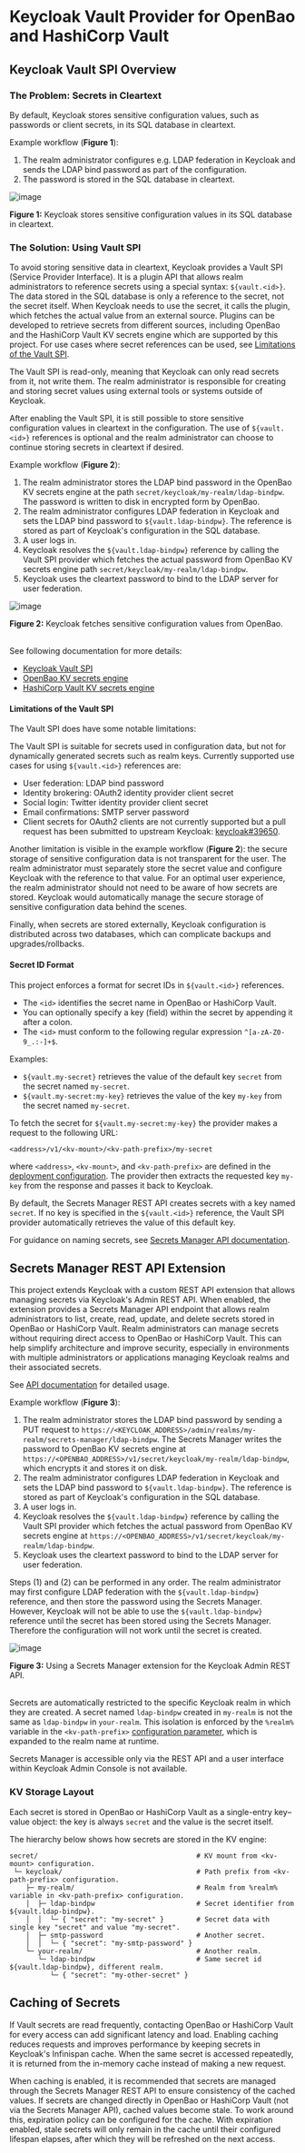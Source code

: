 # Keycloak Vault Provider for OpenBao and HashiCorp Vault

## Keycloak Vault SPI Overview

### The Problem: Secrets in Cleartext

By default, Keycloak stores sensitive configuration values, such as passwords or client secrets, in its SQL database in cleartext.

Example workflow (**Figure 1**):

1. The realm administrator configures e.g. LDAP federation in Keycloak and sends the LDAP bind password as part of the configuration.
2. The password is stored in the SQL database in cleartext.

![image](assets/secrets-in-database.drawio.svg)

**Figure 1:** Keycloak stores sensitive configuration values in its SQL database in cleartext.

### The Solution: Using Vault SPI

To avoid storing sensitive data in cleartext, Keycloak provides a Vault SPI (Service Provider Interface).
It is a plugin API that allows realm administrators to reference secrets using a special syntax: `${vault.<id>}`.
The data stored in the SQL database is only a reference to the secret, not the secret itself.
When Keycloak needs to use the secret, it calls the plugin, which fetches the actual value from an external source.
Plugins can be developed to retrieve secrets from different sources, including OpenBao and the HashiCorp Vault KV secrets engine which are supported by this project.
For use cases where secret references can be used, see [Limitations of the Vault SPI](#limitations-of-the-vault-spi).

The Vault SPI is read-only, meaning that Keycloak can only read secrets from it, not write them.
The realm administrator is responsible for creating and storing secret values using external tools or systems outside of Keycloak.

After enabling the Vault SPI, it is still possible to store sensitive configuration values in cleartext in the configuration.
The use of `${vault.<id>}` references is optional and the realm administrator can choose to continue storing secrets in cleartext if desired.

Example workflow (**Figure 2**):

1. The realm administrator stores the LDAP bind password in the OpenBao KV secrets engine at the path `secret/keycloak/my-realm/ldap-bindpw`.
   The password is written to disk in encrypted form by OpenBao.
2. The realm administrator configures LDAP federation in Keycloak and sets the LDAP bind password to `${vault.ldap-bindpw}`.
   The reference is stored as part of Keycloak's configuration in the SQL database.
3. A user logs in.
4. Keycloak resolves the `${vault.ldap-bindpw}` reference by calling the Vault SPI provider which fetches the actual password from OpenBao KV secrets engine path `secret/keycloak/my-realm/ldap-bindpw`.
5. Keycloak uses the cleartext password to bind to the LDAP server for user federation.

![image](assets/secrets-via-vault-spi.drawio.svg)

**Figure 2:** Keycloak fetches sensitive configuration values from OpenBao.
<br><br>

See following documentation for more details:

* [Keycloak Vault SPI](https://www.keycloak.org/server/vault)
* [OpenBao KV secrets engine](https://openbao.io/docs/secrets/kv/)
* [HashiCorp Vault KV secrets engine](https://www.vaultproject.io/docs/secrets/kv)


#### Limitations of the Vault SPI

The Vault SPI does have some notable limitations:

The Vault SPI is suitable for secrets used in configuration data, but not for dynamically generated secrets such as realm keys.
Currently supported use cases for using `${vault.<id>}` references are:

- User federation: LDAP bind password
- Identity brokering: OAuth2 identity provider client secret
- Social login: Twitter identity provider client secret
- Email confirmations: SMTP server password
- Client secrets for OAuth2 clients are not currently supported but a pull request has been submitted to upstream Keycloak: [keycloak#39650](https://github.com/keycloak/keycloak/pull/39650).

Another limitation is visible in the example workflow (**Figure 2**): the secure storage of sensitive configuration data is not transparent for the user.
The realm administrator must separately store the secret value and configure Keycloak with the reference to that value.
For an optimal user experience, the realm administrator should not need to be aware of how secrets are stored.
Keycloak would automatically manage the secure storage of sensitive configuration data behind the scenes.

Finally, when secrets are stored externally, Keycloak configuration is distributed across two databases, which can complicate backups and upgrades/rollbacks.

#### Secret ID Format

This project enforces a format for secret IDs in `${vault.<id>}` references.

* The `<id>` identifies the secret name in OpenBao or HashiCorp Vault.
* You can optionally specify a key (field) within the secret by appending it after a colon.
* The `<id>` must conform to the following regular expression `^[a-zA-Z0-9_.:-]+$`.

Examples:

* `${vault.my-secret}` retrieves the value of the default key `secret` from the secret named `my-secret`.
* `${vault.my-secret:my-key}` retrieves the value of the key `my-key` from the secret named `my-secret`.

To fetch the secret for `${vault.my-secret:my-key}` the provider makes a request to the following URL:

```
<address>/v1/<kv-mount>/<kv-path-prefix>/my-secret
```

where `<address>`, `<kv-mount>`, and `<kv-path-prefix>` are defined in the [deployment configuration](deployment.md).
The provider then extracts the requested key `my-key` from the response and passes it back to Keycloak.

By default, the Secrets Manager REST API creates secrets with a key named `secret`. If no key is specified in the `${vault.<id>}` reference, the Vault SPI provider automatically retrieves the value of this default key.


For guidance on naming secrets, see [Secrets Manager API documentation](api.md#naming-convention-for-secrets).

## Secrets Manager REST API Extension

This project extends Keycloak with a custom REST API extension that allows managing secrets via Keycloak's Admin REST API.
When enabled, the extension provides a Secrets Manager API endpoint that allows realm administrators to list, create, read, update, and delete secrets stored in OpenBao or HashiCorp Vault.
Realm administrators can manage secrets without requiring direct access to OpenBao or HashiCorp Vault.
This can help simplify architecture and improve security, especially in environments with multiple administrators or applications managing Keycloak realms and their associated secrets.

See [API documentation](docs/api.md) for detailed usage.

Example workflow (**Figure 3**):

1. The realm administrator stores the LDAP bind password by sending a PUT request to `https://<KEYCLOAK_ADDRESS>/admin/realms/my-realm/secrets-manager/ldap-bindpw`.
   The Secrets Manager writes the password to OpenBao KV secrets engine at `https://<OPENBAO_ADDRESS>/v1/secret/keycloak/my-realm/ldap-bindpw`, which encrypts it and stores it on disk.
2. The realm administrator configures LDAP federation in Keycloak and sets the LDAP bind password to `${vault.ldap-bindpw}`.
   The reference is stored as part of Keycloak's configuration in the SQL database.
3. A user logs in.
4. Keycloak resolves the `${vault.ldap-bindpw}` reference by calling the Vault SPI provider which fetches the actual password from OpenBao KV secrets engine at `https://<OPENBAO_ADDRESS>/v1/secret/keycloak/my-realm/ldap-bindpw`.
5. Keycloak uses the cleartext password to bind to the LDAP server for user federation.

Steps (1) and (2) can be performed in any order.
The realm administrator may first configure LDAP federation with the `${vault.ldap-bindpw}` reference, and then store the password using the Secrets Manager.
However, Keycloak will not be able to use the `${vault.ldap-bindpw}` reference until the secret has been stored using the Secrets Manager.
Therefore the configuration will not work until the secret is created.

![image](assets/secrets-manager.drawio.svg)

**Figure 3:** Using a Secrets Manager extension for the Keycloak Admin REST API.
<br><br>

Secrets are automatically restricted to the specific Keycloak realm in which they are created.
A secret named `ldap-bindpw` created in `my-realm` is not the same as `ldap-bindpw` in `your-realm`.
This isolation is enforced by the `%realm%` variable in the `<kv-path-prefix>` [configuration parameter](deployment.md), which is expanded to the realm name at runtime.

Secrets Manager is accessible only via the REST API and a user interface within Keycloak Admin Console is not available.

### KV Storage Layout

Each secret is stored in OpenBao or HashiCorp Vault as a single-entry key–value object: the key is always `secret` and the value is the secret itself.

The hierarchy below shows how secrets are stored in the KV engine:

```
secret/                                       # KV mount from <kv-mount> configuration.
 └─ keycloak/                                 # Path prefix from <kv-path-prefix> configuration.
    ├─ my-realm/                              # Realm from %realm% variable in <kv-path-prefix> configuration.
    │  ├─ ldap-bindpw                         # Secret identifier from ${vault.ldap-bindpw}.
    │  │  └─ { "secret": "my-secret" }        # Secret data with single key "secret" and value "my-secret".
    │  ├─ smtp-password                       # Another secret.
    │  │  └─ { "secret": "my-smtp-password" }
    └─ your-realm/                            # Another realm.
       └─ ldap-bindpw                         # Same secret id ${vault.ldap-bindpw}, different realm.
          └─ { "secret": "my-other-secret" }
```

## Caching of Secrets

If Vault secrets are read frequently, contacting OpenBao or HashiCorp Vault for every access can add significant latency and load.
Enabling caching reduces requests and improves performance by keeping secrets in Keycloak's Infinispan cache.
When the same secret is accessed repeatedly, it is returned from the in-memory cache instead of making a new request.

When caching is enabled, it is recommended that secrets are managed through the Secrets Manager REST API to ensure consistency of the cached values.
If secrets are changed directly in OpenBao or HashiCorp Vault (not via the Secrets Manager API), cached values become stale.
To work around this, expiration policy can be configured for the cache.
With expiration enabled, stale secrets will only remain in the cache until their configured lifespan elapses, after which they will be refreshed on the next access.

